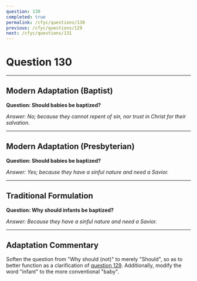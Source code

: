 ```yaml
---
question: 130
completed: true
permalink: /cfyc/questions/130
previous: /cfyc/questions/129
next: /cfyc/questions/131
---
```

# Question 130

---
## Modern Adaptation (Baptist)
**Question: Should babies be baptized?**

*Answer: No; because they cannot repent of sin, nor trust in Christ for their salvation.*

---
## Modern Adaptation (Presbyterian)
**Question: Should babies be baptized?**

*Answer: Yes; because they have a sinful nature and need a Savior.*

---
## Traditional Formulation
**Question: Why should infants be baptized?**

*Answer: Because they have a sinful nature and need a Savior.*

---
## Adaptation Commentary
Soften the question from "Why should (not)" to merely "Should", so as to better function
as a clarification of [question 129](/cfyc/questions/129). Additionally, modify the
word "infant" to the more conventional "baby".
